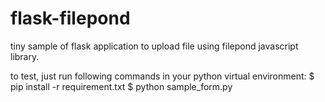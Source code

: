 # flask-filepond
tiny sample of flask application to upload file using  filepond javascript library.

to test, just run following commands in your python virtual environment: 
$ pip install -r requirement.txt
$ python sample_form.py

